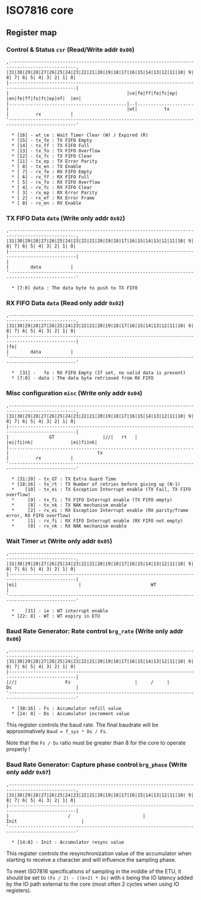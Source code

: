 ISO7816 core
============

Register map
------------

### Control & Status `csr` (Read/Write addr `0x00`)

```
,-----------------------------------------------------------------------------------------------,
|31|30|29|28|27|26|25|24|23|22|21|20|19|18|17|16|15|14|13|12|11|10| 9| 8| 7| 6| 5| 4| 3| 2| 1| 0|
|-----------------------------------------------------------------------------------------------|
|                                            |ce|fe|ff|fo|fc|ep|     |en|fe|ff|fo|fc|ep|ef|  |en|
|............................................|..|.......................|.......................|
|                                            |wt|          tx           |          rx           |
'-----------------------------------------------------------------------------------------------'

  * [16] - wt_ce : Wait Timer Clear (W) / Expired (R)
  * [15] - tx_fe : TX FIFO Empty
  * [14] - tx_ff : TX FIFO Full
  * [13] - tx_fo : TX FIFO Overflow
  * [12] - tx_fc : TX FIFO Clear
  * [11] - tx_ep : TX Error Parity
  * [ 8] - tx_en : TX Enable
  * [ 7] - rx_fe : RX FIFO Empty
  * [ 6] - rx_ff : RX FIFO Full
  * [ 5] - rx_fo : RX FIFO Overflow
  * [ 4] - rx_fc : RX FIFO Clear
  * [ 3] - rx_ep : RX Error Parity
  * [ 2] - rx_ef : RX Error Frame
  * [ 0] - rx_en : RX Enable
```


### TX FIFO Data `data` (Write only addr `0x02`)

```text
,-----------------------------------------------------------------------------------------------,
|31|30|29|28|27|26|25|24|23|22|21|20|19|18|17|16|15|14|13|12|11|10| 9| 8| 7| 6| 5| 4| 3| 2| 1| 0|
|-----------------------------------------------------------------------------------------------|
|                                                                       |        data           |
'-----------------------------------------------------------------------------------------------'

  * [7:0] data : The data byte to push to TX FIFO
```


### RX FIFO Data `data` (Read only addr `0x02`)

```text
,-----------------------------------------------------------------------------------------------,
|31|30|29|28|27|26|25|24|23|22|21|20|19|18|17|16|15|14|13|12|11|10| 9| 8| 7| 6| 5| 4| 3| 2| 1| 0|
|-----------------------------------------------------------------------------------------------|
|fe|                                                                    |        data           |
'-----------------------------------------------------------------------------------------------'

  *  [31] -   fe : RX FIFO Empty (If set, no valid data is present)
  * [7:0] - data : The data byte retrieved from RX FIFO
```


### Misc configuration `misc` (Write only addr `0x04`)

```text
,-----------------------------------------------------------------------------------------------,
|31|30|29|28|27|26|25|24|23|22|21|20|19|18|17|16|15|14|13|12|11|10| 9| 8| 7| 6| 5| 4| 3| 2| 1| 0|
|-----------------------------------------------------------------------------------------------|
|               GT                  |//|   rt   |              |ei|fi|nk|              |ei|fi|nk|
|.......................................................................|.......................|
|                                 tx                                    |          rx           |
'-----------------------------------------------------------------------------------------------'

  * [31:20] - tx_GT : TX Extra Guard Time
  * [18:16] - tx_rt : TX Number of retries before giving up (N-1)
  *    [10] - tx_ei : TX Exception Interrupt enable (TX Fail, TX FIFO overflow)
  *     [9] - tx_fi : TX FIFO Interrupt enable (TX FIFO empty)
  *     [8] - tx_nk : TX NAK mechanism enable
  *     [2] - rx_ei : RX Exception Interrupt enable (RX parity/frame error, RX FIFO overflow)
  *     [1] - rx_fi : RX FIFO Interrupt enable (RX FIFO not empty)
  *     [0] - rx_nk : RX NAK mechanism enable
```


### Wait Timer `wt` (Write only addr `0x05`)

```text
,-----------------------------------------------------------------------------------------------,
|31|30|29|28|27|26|25|24|23|22|21|20|19|18|17|16|15|14|13|12|11|10| 9| 8| 7| 6| 5| 4| 3| 2| 1| 0|
|-----------------------------------------------------------------------------------------------|
|ei|                       |                          WT                                        |
'-----------------------------------------------------------------------------------------------'

  *    [31] - ie : WT interrupt enable
  * [22: 8] - WT : WT expiry in ETU
```


### Baud Rate Generator: Rate control `brg_rate` (Write only addr `0x06`)

```text
,-----------------------------------------------------------------------------------------------,
|31|30|29|28|27|26|25|24|23|22|21|20|19|18|17|16|15|14|13|12|11|10| 9| 8| 7| 6| 5| 4| 3| 2| 1| 0|
|-----------------------------------------------------------------------------------------------|
|//|                  Fs                        |     /     |         Ds                        |
'-----------------------------------------------------------------------------------------------'

  * [30:16] - Fs : Accumulator refill value
  * [14: 0] - Ds : Accumulator increment value
```

This register controls the baud rate. The final baudrate will be
approximatively `Baud = f_sys * Ds / Fs`.

Note that the `Fs / Ds` ratio must be greater than 8 for the core to operate properly !


### Baud Rate Generator: Capture phase control `brg_phase` (Write only addr `0x07`)

```text
,-----------------------------------------------------------------------------------------------,
|31|30|29|28|27|26|25|24|23|22|21|20|19|18|17|16|15|14|13|12|11|10| 9| 8| 7| 6| 5| 4| 3| 2| 1| 0|
|-----------------------------------------------------------------------------------------------|
|                      /                           |                Init                        |
'-----------------------------------------------------------------------------------------------'

  * [14:0] - Init : Accumulator resync value
```

This register controls the resynchronization value of the accumulator
when starting to receive a character and will influence the sampling phase.

To meet ISO7816 specifications of sampling in the middle of the ETU, it
should be set to `(Fs / 2) - ((k+2) * Ds)` with `k` being the IO latency
added by the IO path external to the core (most often 2 cycles when
using IO registers).
